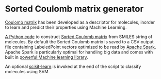 # Sorted Coulomb matrix generator
[Coulomb matrix](http://journals.aps.org/prl/abstract/10.1103/PhysRevLett.108.058301) has been developed as a descriptor for molecules, inorder to learn and predict their properties using Machine Learning. 

[A Python code](https://github.com/pythonpanda/coulomb_matrix/blob/coulomb-matrix-generator/smiles_to_sparkcsv_convertor_V1.py) to construct  [Sorted Coulomb matrix](https://papers.nips.cc/paper/4830-learning-invariant-representations-of-molecules-for-atomization-energy-prediction.pdf)  from SMILES string  of molecules. By default the Sorted Coulomb matrix is saved to a CSV output file containing LabeledPoint vectors optimized to be read by [Apache Spark](http://spark.apache.org/). Apache Spark is particularly optimal for handling big data and comes with built in [powerful Machine learning library](http://spark.apache.org/mllib/). 

An optional [scikit-learn](http://scikit-learn.org/stable/) is invoked at the end of the script to classify molecules using SVM.




